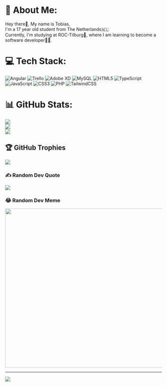 # 💫 About Me:
Hey there👋, My name is Tobias,<br>I'm a 17 year old student from The Netherlands🇳🇱<br>Currently, I'm studying at ROC-Tilburg🏢, where I am learning to become a software developer👨‍💻.


# 💻 Tech Stack:
![Angular](https://img.shields.io/badge/angular-%23DD0031.svg?style=for-the-badge&logo=angular&logoColor=white) ![Trello](https://img.shields.io/badge/Trello-%23026AA7.svg?style=for-the-badge&logo=Trello&logoColor=white) ![Adobe XD](https://img.shields.io/badge/Adobe%20XD-470137?style=for-the-badge&logo=Adobe%20XD&logoColor=#FF61F6) ![MySQL](https://img.shields.io/badge/mysql-%2300f.svg?style=for-the-badge&logo=mysql&logoColor=white) ![HTML5](https://img.shields.io/badge/html5-%23E34F26.svg?style=for-the-badge&logo=html5&logoColor=white) ![TypeScript](https://img.shields.io/badge/typescript-%23007ACC.svg?style=for-the-badge&logo=typescript&logoColor=white) ![JavaScript](https://img.shields.io/badge/javascript-%23323330.svg?style=for-the-badge&logo=javascript&logoColor=%23F7DF1E) ![CSS3](https://img.shields.io/badge/css3-%231572B6.svg?style=for-the-badge&logo=css3&logoColor=white) ![PHP](https://img.shields.io/badge/php-%23777BB4.svg?style=for-the-badge&logo=php&logoColor=white) ![TailwindCSS](https://img.shields.io/badge/tailwindcss-%2338B2AC.svg?style=for-the-badge&logo=tailwind-css&logoColor=white)
# 📊 GitHub Stats:
![](https://github-readme-stats.vercel.app/api?username=Toby142&theme=nightowl&hide_border=true&include_all_commits=true&count_private=true)<br/>
![](https://github-readme-streak-stats.herokuapp.com/?user=Toby142&theme=nightowl&hide_border=true)<br/>
![](https://github-readme-stats.vercel.app/api/top-langs/?username=Toby142&theme=nightowl&hide_border=true&include_all_commits=true&count_private=true&layout=compact)

## 🏆 GitHub Trophies
![](https://github-profile-trophy.vercel.app/?username=Toby142&theme=radical&no-frame=true&no-bg=true&margin-w=4)

### ✍️ Random Dev Quote
![](https://quotes-github-readme.vercel.app/api?type=vetical&theme=radical)

### 😂 Random Dev Meme
<img src="https://random-memer.herokuapp.com/" width="512px"/>

---
[![](https://visitcount.itsvg.in/api?id=Toby142&icon=2&color=0)](https://visitcount.itsvg.in)

<!-- Proudly created with GPRM ( https://gprm.itsvg.in ) -->
